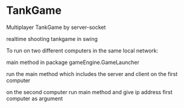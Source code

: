 # TankGame

Multiplayer TankGame by server-socket

realtime shooting tankgame in swing

To run on two different computers in the same local network:

main method in package gameEngine.GameLauncher

run the main method which includes the server and client on the first computer

on the second computer run main method and give ip address first computer as argument
